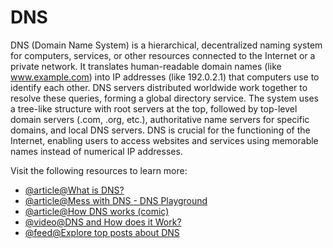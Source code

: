 # DNS

DNS (Domain Name System) is a hierarchical, decentralized naming system for computers, services, or other resources connected to the Internet or a private network. It translates human-readable domain names (like www.example.com) into IP addresses (like 192.0.2.1) that computers use to identify each other. DNS servers distributed worldwide work together to resolve these queries, forming a global directory service. The system uses a tree-like structure with root servers at the top, followed by top-level domain servers (.com, .org, etc.), authoritative name servers for specific domains, and local DNS servers. DNS is crucial for the functioning of the Internet, enabling users to access websites and services using memorable names instead of numerical IP addresses.

Visit the following resources to learn more:

- [@article@What is DNS?](https://www.cloudflare.com/en-gb/learning/dns/what-is-dns/)
- [@article@Mess with DNS - DNS Playground](https://messwithdns.net/)
- [@article@How DNS works (comic)](https://howdns.works/)
- [@video@DNS and How does it Work?](https://www.youtube.com/watch?v=Wj0od2ag5sk)
- [@feed@Explore top posts about DNS](https://app.daily.dev/tags/dns?ref=roadmapsh)

